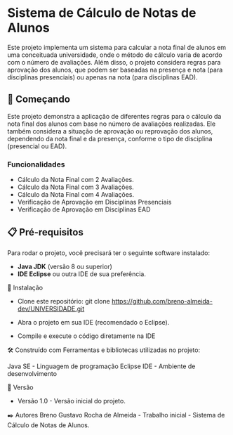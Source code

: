 # Sistema de Cálculo de Notas de Alunos 
Este projeto implementa um sistema para calcular a nota final de alunos em uma conceituada universidade, onde o método de cálculo varia de acordo com o número de avaliações. Além disso, o projeto considera regras para aprovação dos alunos, que podem ser baseadas na presença e nota (para disciplinas presenciais) ou apenas na nota (para disciplinas EAD).


## 🚀 Começando

Este projeto demonstra a aplicação de diferentes regras para o cálculo da nota final dos alunos com base no número de avaliações realizadas. Ele também considera a situação de aprovação ou reprovação dos alunos, dependendo da nota final e da presença, conforme o tipo de disciplina (presencial ou EAD).

  

### Funcionalidades

- Cálculo da Nota Final com 2 Avaliações.
- Cálculo da Nota Final com 3 Avaliações.
- Cálculo da Nota Final com 4 Avaliações.
- Verificação de Aprovação em Disciplinas Presenciais
- Verificação de Aprovação em Disciplinas EAD


## 📋 Pré-requisitos

Para rodar o projeto, você precisará ter o seguinte software instalado:

- **Java JDK** (versão 8 ou superior)
- **IDE Eclipse** ou outra IDE de sua preferência.

  

🔧 Instalação
- Clone este repositório:
    git clone https://github.com/breno-almeida-dev/UNIVERSIDADE.git
  
- Abra o projeto em sua IDE (recomendado o Eclipse).
- Compile e execute o código diretamente na IDE
  
  

🛠️ Construído com
Ferramentas e bibliotecas utilizadas no projeto:

Java SE - Linguagem de programação
Eclipse IDE - Ambiente de desenvolvimento



📌 Versão
- Versão 1.0 - Versão inicial do projeto.



✒️ Autores
Breno Gustavo Rocha de Almeida - Trabalho inicial - Sistema de Cálculo de Notas de Alunos.

